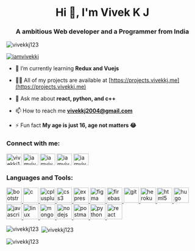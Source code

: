 <h1 align="center">Hi 👋, I'm Vivek K J</h1>
<h3 align="center">A ambitious Web developer and a Programmer from India</h3>

<p align="left"> <img src="https://komarev.com/ghpvc/?username=vivekkj123&label=Profile%20views&color=0e75b6&style=flat" alt="vivekkj123" /> </p>

<p align="left"> <a href="https://twitter.com/iamvivekkj" target="blank"><img src="https://img.shields.io/twitter/follow/iamvivekkj?logo=twitter&style=for-the-badge" alt="iamvivekkj" /></a> </p>

- 🌱 I’m currently learning **Redux and Vuejs**

- 👨‍💻 All of my projects are available at [https://projects.vivekkj.me](https://projects.vivekkj.me)

- 💬 Ask me about **react, python, and c++**

- 📫 How to reach me **vivekkj2004@gmail.com**

- ⚡ Fun fact **My age is just 16, age not matters 😂**

<h3 align="left">Connect with me:</h3>
<p align="left">
<a href="https://dev.to/vivekkj123" target="blank"><img align="center" src="https://cdn.jsdelivr.net/npm/simple-icons@3.0.1/icons/dev-dot-to.svg" alt="vivekkj123" height="30" width="40" /></a>
<a href="https://twitter.com/iamvivekkj" target="blank"><img align="center" src="https://cdn.jsdelivr.net/npm/simple-icons@3.0.1/icons/twitter.svg" alt="iamvivekkj" height="30" width="40" /></a>
<a href="https://linkedin.com/in/iamvivekkj" target="blank"><img align="center" src="https://cdn.jsdelivr.net/npm/simple-icons@3.0.1/icons/linkedin.svg" alt="iamvivekkj" height="30" width="40" /></a>
<a href="https://fb.com/iamvivekkj" target="blank"><img align="center" src="https://cdn.jsdelivr.net/npm/simple-icons@3.0.1/icons/facebook.svg" alt="iamvivekkj" height="30" width="40" /></a>
<a href="https://instagram.com/iamvivekkj" target="blank"><img align="center" src="https://cdn.jsdelivr.net/npm/simple-icons@3.0.1/icons/instagram.svg" alt="iamvivekkj" height="30" width="40" /></a>
</p>

<h3 align="left">Languages and Tools:</h3>
<p align="left"> <a href="https://getbootstrap.com" target="_blank"> <img src="https://devicons.github.io/devicon/devicon.git/icons/bootstrap/bootstrap-plain.svg" alt="bootstrap" width="40" height="40"/> </a> <a href="https://www.cprogramming.com/" target="_blank"> <img src="https://devicons.github.io/devicon/devicon.git/icons/c/c-original.svg" alt="c" width="40" height="40"/> </a> <a href="https://www.w3schools.com/cpp/" target="_blank"> <img src="https://devicons.github.io/devicon/devicon.git/icons/cplusplus/cplusplus-original.svg" alt="cplusplus" width="40" height="40"/> </a> <a href="https://www.w3schools.com/css/" target="_blank"> <img src="https://devicons.github.io/devicon/devicon.git/icons/css3/css3-original-wordmark.svg" alt="css3" width="40" height="40"/> </a> <a href="https://expressjs.com" target="_blank"> <img src="https://devicons.github.io/devicon/devicon.git/icons/express/express-original-wordmark.svg" alt="express" width="40" height="40"/> </a> <a href="https://www.figma.com/" target="_blank"> <img src="https://www.vectorlogo.zone/logos/figma/figma-icon.svg" alt="figma" width="40" height="40"/> </a> <a href="https://firebase.google.com/" target="_blank"> <img src="https://www.vectorlogo.zone/logos/firebase/firebase-icon.svg" alt="firebase" width="40" height="40"/> </a> <a href="https://git-scm.com/" target="_blank"> <img src="https://www.vectorlogo.zone/logos/git-scm/git-scm-icon.svg" alt="git" width="40" height="40"/> </a> <a href="https://heroku.com" target="_blank"> <img src="https://www.vectorlogo.zone/logos/heroku/heroku-icon.svg" alt="heroku" width="40" height="40"/> </a> <a href="https://www.w3.org/html/" target="_blank"> <img src="https://devicons.github.io/devicon/devicon.git/icons/html5/html5-original-wordmark.svg" alt="html5" width="40" height="40"/> </a> <a href="https://gohugo.io/" target="_blank"> <img src="https://api.iconify.design/logos-hugo.svg" alt="hugo" width="40" height="40"/> </a> <a href="https://developer.mozilla.org/en-US/docs/Web/JavaScript" target="_blank"> <img src="https://devicons.github.io/devicon/devicon.git/icons/javascript/javascript-original.svg" alt="javascript" width="40" height="40"/> </a> <a href="https://www.linux.org/" target="_blank"> <img src="https://devicons.github.io/devicon/devicon.git/icons/linux/linux-original.svg" alt="linux" width="40" height="40"/> </a> <a href="https://www.mongodb.com/" target="_blank"> <img src="https://devicons.github.io/devicon/devicon.git/icons/mongodb/mongodb-original-wordmark.svg" alt="mongodb" width="40" height="40"/> </a> <a href="https://nodejs.org" target="_blank"> <img src="https://devicons.github.io/devicon/devicon.git/icons/nodejs/nodejs-original-wordmark.svg" alt="nodejs" width="40" height="40"/> </a> <a href="https://postman.com" target="_blank"> <img src="https://www.vectorlogo.zone/logos/getpostman/getpostman-icon.svg" alt="postman" width="40" height="40"/> </a> <a href="https://www.python.org" target="_blank"> <img src="https://devicons.github.io/devicon/devicon.git/icons/python/python-original.svg" alt="python" width="40" height="40"/> </a> <a href="https://reactjs.org/" target="_blank"> <img src="https://devicons.github.io/devicon/devicon.git/icons/react/react-original-wordmark.svg" alt="react" width="40" height="40"/> </a> </p>

<p><img align="left" src="https://github-readme-stats.vercel.app/api/top-langs?username=vivekkj123&show_icons=true&theme=dark&locale=en&layout=compact" alt="vivekkj123" /></p>

<p>&nbsp;<img align="center" src="https://github-readme-stats.vercel.app/api?username=vivekkj123&show_icons=true&theme=merko&locale=en" alt="vivekkj123" /></p>

<p><img align="center" src="https://github-readme-streak-stats.herokuapp.com/?user=vivekkj123&theme=dark" alt="vivekkj123" /></p>

